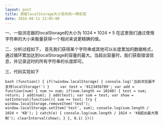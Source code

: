 ```yaml
---
layout: post
title: 获取localStorage大小另外的一种实现
date: 2016-08-11 12:05:00
---
```




一、一般浏览器的localStorage的大小为 1024 * 1024 * 5
在这里我们通过使用字符串的大小来衡量获得一个相对来说更精确的值。

二、分析过程如下，
首先我们获得某个字符串或其他可以长度累加的数据格式，通过循环累加达到localStorage的容量的最大。当超出容量时，我们获取错误信息，并记录这时的所有字符串的长度即可。

三、代码实现如下


``bash
(function() {
    if(!window.localStorage) {
    console.log('当前浏览器不支持localStorage!')
    }    
    var test = '0123456789';
    var add = function(num) {
      num += num;
      if(num.length == 10240) {
        test = num;
        return;
      }
      add(num);
    }
    add(test);
    var sum = test;
    var show = setInterval(function(){
       sum += test;
       try {
        window.localStorage.removeItem('test');
        window.localStorage.setItem('test', sum);
        console.log(sum.length / 1024 + 'KB');
       } catch(e) {
        console.log(sum.length / 1024 + 'KB超出最大限制');
        clearInterval(show);
       }
    }, 0.1)
  })()
``

